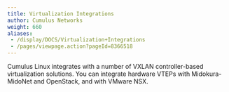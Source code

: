```yaml
---
title: Virtualization Integrations
author: Cumulus Networks
weight: 660
aliases:
 - /display/DOCS/Virtualization+Integrations
 - /pages/viewpage.action?pageId=8366518
---
```

Cumulus Linux integrates with a number of VXLAN controller-based virtualization solutions. You can integrate hardware VTEPs with Midokura-MidoNet and OpenStack, and with VMware NSX.
